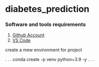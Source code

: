 # diabetes_prediction

### Software and tools requirements

1. [Github Account](https://github.com)
2. [VS Code](https://code.visualstudio.com/)


create a mew environment for project

. . .
conda create -p venv python=3.9 -y
. . .